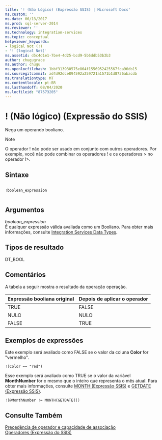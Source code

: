 ```yaml
---
title: '! (Não Lógico) (Expressão SSIS) | Microsoft Docs'
ms.custom: ''
ms.date: 06/13/2017
ms.prod: sql-server-2014
ms.reviewer: ''
ms.technology: integration-services
ms.topic: conceptual
helpviewer_keywords:
- logical Not (!)
- '! (logical Not)'
ms.assetid: d5c4d1e1-7be4-4d25-bcd9-5b6ddb53b3b3
author: chugugrace
ms.author: chugu
ms.openlocfilehash: 1bbf313930575e864f1556952425567fca96db15
ms.sourcegitcommit: ad4d92dce894592a259721a1571b1d8736abacdb
ms.translationtype: MT
ms.contentlocale: pt-BR
ms.lasthandoff: 08/04/2020
ms.locfileid: "87573205"
---
```

# <a name="-logical-not-ssis-expression"></a>! (Não lógico) (Expressão do SSIS)
  Nega um operando booliano.  
  
> [!NOTE]  
>  O operador ! não pode ser usado em conjunto com outros operadores. Por exemplo, você não pode combinar os operadores ! e os operadores > no operador !>.  
  
## <a name="syntax"></a>Sintaxe  
  
```  
  
!boolean_expression  
  
```  
  
## <a name="arguments"></a>Argumentos  
 *boolean_expression*  
 É qualquer expressão válida avaliada como um Booliano. Para obter mais informações, consulte [Integration Services Data Types](../data-flow/integration-services-data-types.md).  
  
## <a name="result-types"></a>Tipos de resultado  
 DT_BOOL  
  
## <a name="remarks"></a>Comentários  
 A tabela a seguir mostra o resultado da operação operação.  
  
|Expressão booliana original|Depois de aplicar o operador|  
|---------------------------------|------------------------------------|  
|TRUE|FALSE|  
|NULO|NULO|  
|FALSE|TRUE|  
  
## <a name="expression-examples"></a>Exemplos de expressões  
 Este exemplo será avaliado como FALSE se o valor da coluna **Color** for "vermelho".  
  
```  
!(Color == "red")  
```  
  
 Esse exemplo será avaliado como TRUE se o valor da variável **MonthNumber** for o mesmo que o inteiro que representa o mês atual. Para obter mais informações, consulte [MONTH &#40;Expressão SSIS&#41;](month-ssis-expression.md) e [GETDATE &#40;Expressão SSIS&#41;](getdate-ssis-expression.md).  
  
```  
!(@MonthNumber != MONTH(GETDATE())  
```  
  
## <a name="see-also"></a>Consulte Também  
 [Precedência de operador e capacidade de associação](operator-precedence-and-associativity.md)   
 [Operadores &#40;Expressão do SSIS&#41;](operators-ssis-expression.md)  
  
  
